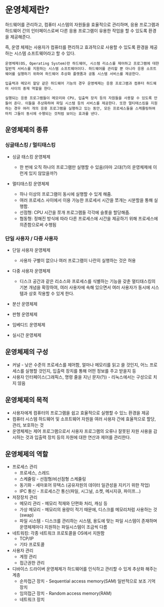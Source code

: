 # 운영체제란?

하드웨어를 관리하고, 컴퓨터 시스템의 자원들을 효율적으로 관리하며, 응용 프로그램과 하드웨어 간의 인터페이스로써 다른 응용 프로그램이 유용한 작업을 할 수 있도록 환경을 제공해준다.

즉, 운영 체제는 사용자가 컴퓨터를 편리하고 효과적으로 사용할 수 있도록 환경을 제공하는 시스템 소프트웨어라고 할 수 있다.

```
운영체제(OS, Operating System)란 하드웨어, 시스템 리소스를 제어하고 프로그램에 대한 일반적 서비스를 지원하는 시스템 소프트웨어이다. 하드웨어를 관리할 뿐 아니라 응용 소프트웨어를 실행하기 위하여 하드웨어 추상화 플랫폼과 공통 시스템 서비스를 제공한다.

입출력과 메모리 할당 같은 하드웨어 기능의 경우 운영체제는 응용 프로그램과 컴퓨터 하드웨어 사이의 중재 역할을 한다.

실행되는 응용 프로그램들이 메모리와 CPU, 입출력 장치 등의 자원들을 사용할 수 있도록 만들어 준다. 이들을 추상화하여 파일 시스템 등의 서비스를 제공한다. 또한 멀티태스킹을 지원하는 경우 여러 개의 응용 프로그램을 실행하고 있는 동안, 모든 프로세스들을 스케쥴링하여 마치 그들이 동시에 수행되는 것처럼 보이는 효과를 낸다.
```

## 운영체제의 종류

### 싱글태스킹 / 멀티태스킹
- 싱글 태스킹 운영체제
    - 한 번에 오직 하나의 프로그램만 실행할 수 있음(아마 고대(?)의 운영체제에 이런게 있지 않았을까?)

- 멀티태스킹 운영체제
    - 하나 이상의 프로그램이 동시에 실행할 수 있게 해줌.
    - 여러 프로세스 사이에서 이용 가능한 프로세서 시간을 쪼개는 시분할을 통해 실행함.
    - 선점형: CPU 시간을 쪼개 프로그램들 각각에 슬롯을 할당해줌.
    - 협동형: 정해진 방식에 따라 다른 프로세스에 시간을 제공하기 위해 프로세스에 의존함으로써 수행됨

### 단일 사용자 / 다중 사용자
- 단일 사용자 운영체제
    - 사용자 구별이 없으나 여러 프로그램이 나란히 실행하는 것은 허용

- 다중 사용자 운영체제
    - 디스크 공간과 같은 리소스와 프로세스를 식별하는 기능을 갖춘 멀티태스킹의 기본 개념을 확장하여, 여러 사용자에 속해 있으면서 여러 사용자가 동시에 시스템과 상호 작용할 수 있게 한다.
- 분산 운영체제
- 판형 운영체제
- 임베디드 운영체제
- 실시간 운영체제

## 운영체제의 구성
- 커널 - 낮은 수준의 프로세스를 제어함, 얼마나 메모리를 읽고 쓸 것인지, 어느 프로세스를 실행할 것인지, 입출력 장치를 통해 어떤 정보를 주고 받을지 등
- 사용자 인터페이스(그래픽스, 명령 줄을 지닌 문자(?)) - 리눅스에서는 구성으로 치지 않음

## 운영체제의 목적
- 사용자에게 컴퓨터의 프로그램을 쉽고 효율적으로 실행할 수 있느 환경을 제공
- 컴퓨터 시스템 하드웨어 및 소프트웨어 자원을 여러 사용자 간에 효율적으로 할당, 관리, 보호하는 것
- 운영체제는 제어 프로그램으로서 사용자 프로그램의 오류나 잘못된 자원 사용을 감시하는 것과 입출력 장치 등의 자원에 대한 연산과 제어를 관리한다.

## 운영체제의 역할

- 프로세스 관리
    - 프로세스, 스레드
    - 스케쥴링 - 선점형/비선점형 스케쥴링
    - 동기화 - 세마포어 뮤텍스 (공유자원의 데이터 일관성을 지키기 위한 작업)
    - IPC 통신 - 프로세스간 통신(파일, 시그널, 소켓, 메시지큐, 파이프...)
- 저장장치 관리
    - 메모리 관리 - 메모리 적재와 단편화 처리, 캐싱 등
    - 가상 메모리 - 메모리의 용량이 적기 때문에, 디스크를 메모리처럼 사용하는 것(swap)
    - 파일 시스템 - 디스크를 관리하는 시스템, 용도에 맞는 파일 시스템이 존재하며 운영체제마다 지원하는 파일시스템이 조금씩 다름
- 네트워킹: 각종 네트워크 프로토콜을 OS에서 지원함
    - TCP/IP
    - 기타 프로토콜
- 사용자 관리
    - 계정 관리
    - 접근권한 관리
- 디바이스 드라이버
    운영체제가 하드웨어를 인식하고 관리할 수 있게 추상화 해주는 계층
    - 순차접근 장치 - Sequential access memory(SAM) 일반적으로 보조 기억 장치
    - 임의접근 장치 - Random access memory(RAM)
    - 네트워크 장치
